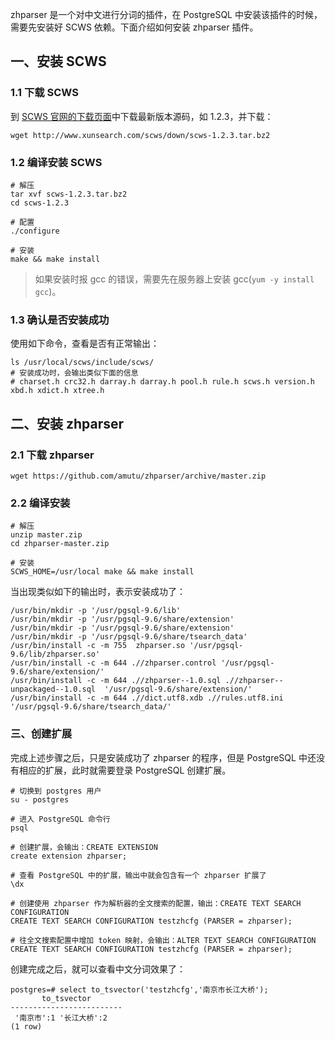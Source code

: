 zhparser 是一个对中文进行分词的插件，在 PostgreSQL 中安装该插件的时候，需要先安装好 SCWS 依赖。下面介绍如何安装 zhparser 插件。

## 一、安装 SCWS

### 1.1 下载 SCWS

到 [SCWS 官网的下载页面](http://www.xunsearch.com/scws/download.php)中下载最新版本源码，如 1.2.3，并下载：

```shell
wget http://www.xunsearch.com/scws/down/scws-1.2.3.tar.bz2
```

### 1.2 编译安装 SCWS

```shell
# 解压
tar xvf scws-1.2.3.tar.bz2
cd scws-1.2.3

# 配置
./configure

# 安装
make && make install
```

> 如果安装时报 gcc 的错误，需要先在服务器上安装 gcc(`yum -y install gcc`)。

### 1.3 确认是否安装成功

使用如下命令，查看是否有正常输出：

```shell
ls /usr/local/scws/include/scws/
# 安装成功时，会输出类似下面的信息
# charset.h crc32.h darray.h darray.h pool.h rule.h scws.h version.h xbd.h xdict.h xtree.h
```

## 二、安装 zhparser

### 2.1 下载 zhparser

```shell
wget https://github.com/amutu/zhparser/archive/master.zip
```

### 2.2 编译安装

```shell
# 解压
unzip master.zip
cd zhparser-master.zip

# 安装
SCWS_HOME=/usr/local make && make install
```

当出现类似如下的输出时，表示安装成功了：

```
/usr/bin/mkdir -p '/usr/pgsql-9.6/lib'
/usr/bin/mkdir -p '/usr/pgsql-9.6/share/extension'
/usr/bin/mkdir -p '/usr/pgsql-9.6/share/extension'
/usr/bin/mkdir -p '/usr/pgsql-9.6/share/tsearch_data'
/usr/bin/install -c -m 755  zhparser.so '/usr/pgsql-9.6/lib/zhparser.so'
/usr/bin/install -c -m 644 .//zhparser.control '/usr/pgsql-9.6/share/extension/'
/usr/bin/install -c -m 644 .//zhparser--1.0.sql .//zhparser--unpackaged--1.0.sql  '/usr/pgsql-9.6/share/extension/'
/usr/bin/install -c -m 644 .//dict.utf8.xdb .//rules.utf8.ini '/usr/pgsql-9.6/share/tsearch_data/'
```

### 三、创建扩展

完成上述步骤之后，只是安装成功了 zhparser 的程序，但是 PostgreSQL 中还没有相应的扩展，此时就需要登录 PostgreSQL 创建扩展。

```shell
# 切换到 postgres 用户
su - postgres

# 进入 PostgreSQL 命令行
psql

# 创建扩展，会输出：CREATE EXTENSION
create extension zhparser;

# 查看 PostgreSQL 中的扩展，输出中就会包含有一个 zhparser 扩展了
\dx

# 创建使用 zhparser 作为解析器的全文搜索的配置，输出：CREATE TEXT SEARCH CONFIGURATION
CREATE TEXT SEARCH CONFIGURATION testzhcfg (PARSER = zhparser);

# 往全文搜索配置中增加 token 映射，会输出：ALTER TEXT SEARCH CONFIGURATION
CREATE TEXT SEARCH CONFIGURATION testzhcfg (PARSER = zhparser);
```

创建完成之后，就可以查看中文分词效果了：

```psql
postgres=# select to_tsvector('testzhcfg','南京市长江大桥');
       to_tsvector 
-------------------------
 '南京市':1 '长江大桥':2
(1 row)
```


